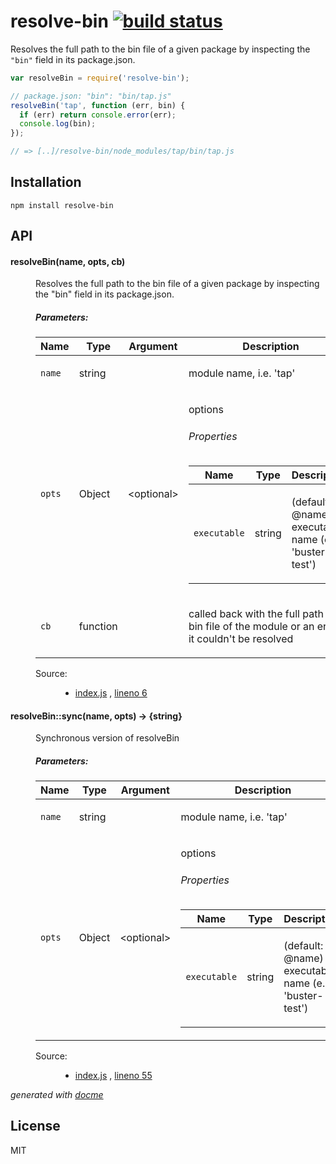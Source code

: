 # resolve-bin [![build status](https://secure.travis-ci.org/thlorenz/resolve-bin.png)](http://travis-ci.org/thlorenz/resolve-bin)

Resolves the full path to the bin file of a given package by inspecting the `"bin"` field in its package.json.

```js
var resolveBin = require('resolve-bin');

// package.json: "bin": "bin/tap.js"
resolveBin('tap', function (err, bin) {
  if (err) return console.error(err);
  console.log(bin);  
});

// => [..]/resolve-bin/node_modules/tap/bin/tap.js
```

## Installation

    npm install resolve-bin

## API


<!-- START docme generated API please keep comment here to allow auto update -->
<!-- DON'T EDIT THIS SECTION, INSTEAD RE-RUN docme TO UPDATE -->

<div>
<div class="jsdoc-githubify">
<section>
<article>
<div class="container-overview">
<dl class="details">
</dl>
</div>
<dl>
<dt>
<h4 class="name" id="resolveBin"><span class="type-signature"></span>resolveBin<span class="signature">(name, <span class="optional">opts</span>, cb)</span><span class="type-signature"></span></h4>
</dt>
<dd>
<div class="description">
<p>Resolves the full path to the bin file of a given package by inspecting the &quot;bin&quot; field in its package.json.</p>
</div>
<h5>Parameters:</h5>
<table class="params">
<thead>
<tr>
<th>Name</th>
<th>Type</th>
<th>Argument</th>
<th class="last">Description</th>
</tr>
</thead>
<tbody>
<tr>
<td class="name"><code>name</code></td>
<td class="type">
<span class="param-type">string</span>
</td>
<td class="attributes">
</td>
<td class="description last"><p>module name, i.e. 'tap'</p></td>
</tr>
<tr>
<td class="name"><code>opts</code></td>
<td class="type">
<span class="param-type">Object</span>
</td>
<td class="attributes">
&lt;optional><br>
</td>
<td class="description last"><p>options</p>
<h6>Properties</h6>
<table class="params">
<thead>
<tr>
<th>Name</th>
<th>Type</th>
<th class="last">Description</th>
</tr>
</thead>
<tbody>
<tr>
<td class="name"><code>executable</code></td>
<td class="type">
<span class="param-type">string</span>
</td>
<td class="description last"><p>(default: @name) executable name (e.g. 'buster-test')</p></td>
</tr>
</tbody>
</table>
</td>
</tr>
<tr>
<td class="name"><code>cb</code></td>
<td class="type">
<span class="param-type">function</span>
</td>
<td class="attributes">
</td>
<td class="description last"><p>called back with the full path to the bin file of the module or an error if it couldn't be resolved</p></td>
</tr>
</tbody>
</table>
<dl class="details">
<dt class="tag-source">Source:</dt>
<dd class="tag-source"><ul class="dummy">
<li>
<a href="https://github.com/thlorenz/resolve-bin/blob/master/index.js">index.js</a>
<span>, </span>
<a href="https://github.com/thlorenz/resolve-bin/blob/master/index.js#L6">lineno 6</a>
</li>
</ul></dd>
</dl>
</dd>

<dt>
<h4 class="name" id="resolveBin::sync"><span class="type-signature"></span>resolveBin::sync<span class="signature">(name, <span class="optional">opts</span>)</span><span class="type-signature"> &rarr; {string}</span></h4>
</dt>
<dd>
<div class="description">
<p>Synchronous version of resolveBin</p>
</div>
<h5>Parameters:</h5>
<table class="params">
<thead>
<tr>
<th>Name</th>
<th>Type</th>
<th>Argument</th>
<th class="last">Description</th>
</tr>
</thead>
<tbody>
<tr>
<td class="name"><code>name</code></td>
<td class="type">
<span class="param-type">string</span>
</td>
<td class="attributes">
</td>
<td class="description last"><p>module name, i.e. 'tap'</p></td>
</tr>
<tr>
<td class="name"><code>opts</code></td>
<td class="type">
<span class="param-type">Object</span>
</td>
<td class="attributes">
&lt;optional><br>
</td>
<td class="description last"><p>options</p>
<h6>Properties</h6>
<table class="params">
<thead>
<tr>
<th>Name</th>
<th>Type</th>
<th class="last">Description</th>
</tr>
</thead>
<tbody>
<tr>
<td class="name"><code>executable</code></td>
<td class="type">
<span class="param-type">string</span>
</td>
<td class="description last"><p>(default: @name) executable name (e.g. 'buster-test')</p></td>
</tr>
</tbody>
</table>
</td>
</tr>
</tbody>
</table>
<dl class="details">
<dt class="tag-source">Source:</dt>
<dd class="tag-source"><ul class="dummy">
<li>
<a href="https://github.com/thlorenz/resolve-bin/blob/master/index.js">index.js</a>
<span>, </span>
<a href="https://github.com/thlorenz/resolve-bin/blob/master/index.js#L55">lineno 55</a>
</li>
</ul></dd>
</dl>
</dd>

</dl>
</article>
</section>
</div>

*generated with [docme](https://github.com/thlorenz/docme)*
</div>
<!-- END docme generated API please keep comment here to allow auto update -->

## License

MIT
